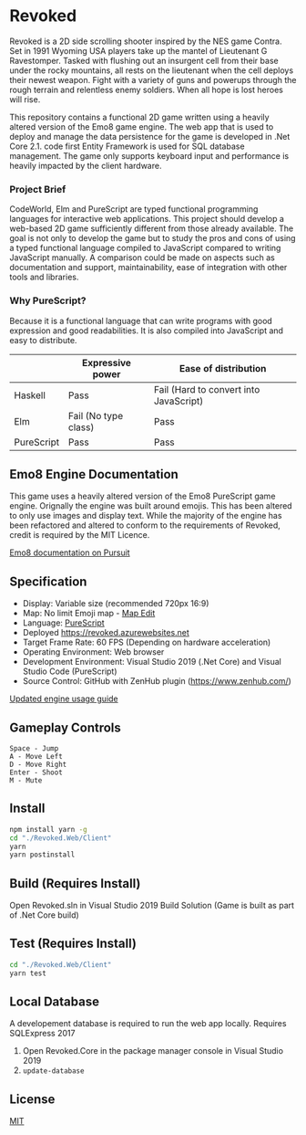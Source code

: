 # Revoked

Revoked is a 2D side scrolling shooter inspired by the NES game Contra. Set in 1991 Wyoming USA players take up the mantel of Lieutenant G Ravestomper. Tasked with flushing out an insurgent cell from their base under the rocky mountains, all rests on the lieutenant when the cell deploys their newest weapon. Fight with a variety of guns and powerups through the rough terrain and relentless enemy soldiers.  When all hope is lost heroes will rise.

This repository contains a functional 2D game written using a heavily altered version of the Emo8 game engine. The web app that is used to deploy and manage the data persistence for the game is developed in .Net Core 2.1. code first Entity Framework is used for SQL database management. The game only supports keyboard input and performance is heavily impacted by the client hardware.

### Project Brief

CodeWorld, Elm and PureScript are typed functional programming languages for interactive web applications. This project should develop a web-based 2D game sufficiently different from those already available. 
The goal is not only to develop the game but to study the pros and cons of using a typed functional language compiled to JavaScript compared to writing JavaScript manually. A comparison could be made on aspects such as documentation and support, maintainability, ease of integration with other tools and libraries.

### Why PureScript?

Because it is a functional language that can write programs with good expression and good readabilities.
It is also compiled into JavaScript and easy to distribute.

|            | Expressive power  | Ease of distribution                |
| ---------- | ----------------- | ----------------------------------- |
| Haskell    | Pass                 | Fail (Hard to convert into JavaScript) |
| Elm        | Fail (No type class) | Pass                                   |
| PureScript | Pass                 | Pass                                   |

## Emo8 Engine Documentation

This game uses a heavily altered version of the Emo8 PureScript game engine. Orignally the engine was built around emojis. This has been altered to only use images and display text. While the majority of the engine has been refactored and altered to conform to the requirements of Revoked, credit is required by the MIT Licence.

[Emo8 documentation on Pursuit](https://pursuit.purescript.org/packages/purescript-emo8/)

## Specification

- Display: Variable size (recommended 720px 16:9)
- Map: No limit Emoji map - [Map Edit](docs/usage.md#map-edit)
- Language: [PureScript](http://www.purescript.org/)
- Deployed https://revoked.azurewebsites.net
- Target Frame Rate: 60 FPS (Depending on hardware acceleration)
- Operating Environment: Web browser
- Development Environment: Visual Studio 2019 (.Net Core) and Visual Studio Code (PureScript)
- Source Control: GitHub with ZenHub plugin (https://www.zenhub.com/)

[Updated engine usage guide](docs/usage.md)

## Gameplay Controls

```
Space - Jump
A - Move Left
D - Move Right
Enter - Shoot
M - Mute
```

## Install

```sh
npm install yarn -g
cd "./Revoked.Web/Client"
yarn
yarn postinstall
```
## Build (Requires Install)

Open Revoked.sln in Visual Studio 2019
Build Solution (Game is built as part of .Net Core build)

## Test (Requires Install)

```sh
cd "./Revoked.Web/Client"
yarn test
```

## Local Database
A developement database is required to run the web app locally. Requires SQLExpress 2017

1. Open Revoked.Core in the package manager console in Visual Studio 2019
2. `update-database`

## License

[MIT](LICENSE)
